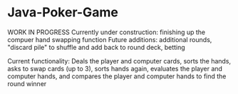 # Java-Poker-Game
WORK IN PROGRESS
Currently under construction: finishing up the compuer hand swapping function
Future additions: additional rounds, "discard pile" to shuffle and add back to round deck, betting

Current functionality:
Deals the player and computer cards, sorts the hands, asks to swap cards (up to 3), sorts hands again, evaluates the player and computer hands, and compares the player and computer hands to find the round winner
